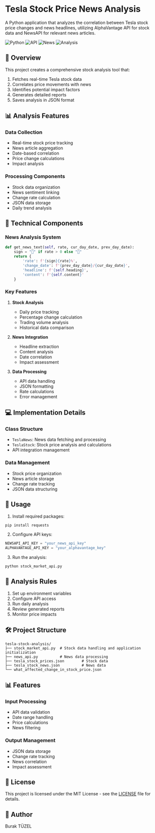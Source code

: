 # Tesla Stock Price News Analysis
A Python application that analyzes the correlation between Tesla stock price changes and news headlines, utilizing AlphaVantage API for stock data and NewsAPI for relevant news articles.

![Python](https://img.shields.io/badge/Python-3.8+-blue)
![API](https://img.shields.io/badge/AlphaVantage-API-red)
![News](https://img.shields.io/badge/NewsAPI-Integration-green)
![Analysis](https://img.shields.io/badge/Stock-Analysis-orange)

## 🎯 Overview
This project creates a comprehensive stock analysis tool that:
1. Fetches real-time Tesla stock data
2. Correlates price movements with news
3. Identifies potential impact factors
4. Generates detailed reports
5. Saves analysis in JSON format

## 📊 Analysis Features
### Data Collection
- Real-time stock price tracking
- News article aggregation
- Date-based correlation
- Price change calculations
- Impact analysis

### Processing Components
- Stock data organization
- News sentiment linking
- Change rate calculation
- JSON data storage
- Daily trend analysis

## 🔧 Technical Components
### News Analysis System
```python
def get_news_text(self, rate, cur_day_date, prev_day_date):
    sign = "🔺" if rate > 0 else "🔻"
    return {
        'rate': f'{sign}{rate}%',
        'change_date': f'{prev_day_date}/{cur_day_date}',
        'headline': f'{self.heading}',
        'content': f'{self.content}'
    }
```

### Key Features
1. **Stock Analysis**
   - Daily price tracking
   - Percentage change calculation
   - Trading volume analysis
   - Historical data comparison

2. **News Integration**
   - Headline extraction
   - Content analysis
   - Date correlation
   - Impact assessment

3. **Data Processing**
   - API data handling
   - JSON formatting
   - Rate calculations
   - Error management

## 💻 Implementation Details
### Class Structure
- `TeslaNews`: News data fetching and processing
- `TeslaStock`: Stock price analysis and calculations
- API integration management

### Data Management
- Stock price organization
- News article storage
- Change rate tracking
- JSON data structuring

## 🚀 Usage
1. Install required packages:
```bash
pip install requests
```

2. Configure API keys:
```python
NEWSAPI_API_KEY = "your_news_api_key"
ALPHAVANTAGE_API_KEY = "your_alphavantage_key"
```

3. Run the analysis:
```bash
python stock_market_api.py
```

## 🎯 Analysis Rules
1. Set up environment variables
2. Configure API access
3. Run daily analysis
4. Review generated reports
5. Monitor price impacts

## 🛠️ Project Structure
```
tesla-stock-analysis/
├── stock_market_api.py  # Stock data handling and application initialization
├── news_api.py          # News data processing
├── tesla_stock_prices.json        # Stock data
├── tesla_stock_news.json          # News data
└── what_affected_change_in_stock_price.json
```

## 📊 Features
### Input Processing
- API data validation
- Date range handling
- Price calculations
- News filtering

### Output Management
- JSON data storage
- Change rate tracking
- News correlation
- Impact assessment

## 📝 License
This project is licensed under the MIT License - see the [LICENSE](LICENSE) file for details.

## 👥 Author
Burak TÜZEL
